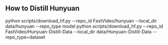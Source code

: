 ## How to Distill Hunyuan 

python scripts/download_hf.py --repo_id FastVideo/hunyuan --local_dir data/hunyuan --repo_type model
python scripts/download_hf.py --repo_id FastVideo/Hunyuan-Distill-Data --local_dir data/Hunyuan-Distill-Data --repo_type=dataset

